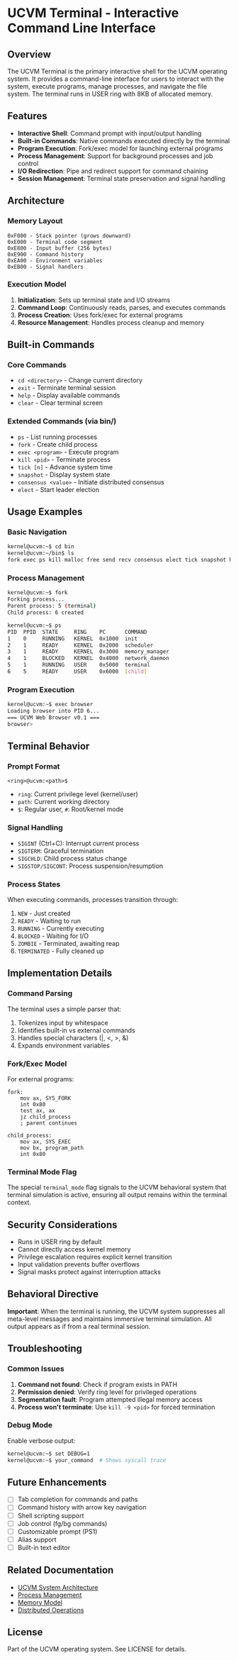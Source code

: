 # UCVM Terminal - Interactive Command Line Interface

## Overview

The UCVM Terminal is the primary interactive shell for the UCVM operating system. It provides a command-line interface for users to interact with the system, execute programs, manage processes, and navigate the file system. The terminal runs in USER ring with 8KB of allocated memory.

## Features

- **Interactive Shell**: Command prompt with input/output handling
- **Built-in Commands**: Native commands executed directly by the terminal
- **Program Execution**: Fork/exec model for launching external programs
- **Process Management**: Support for background processes and job control
- **I/O Redirection**: Pipe and redirect support for command chaining
- **Session Management**: Terminal state preservation and signal handling

## Architecture

### Memory Layout

```
0xF000 - Stack pointer (grows downward)
0xE000 - Terminal code segment
0xE800 - Input buffer (256 bytes)
0xE900 - Command history
0xEA00 - Environment variables
0xEB00 - Signal handlers
```

### Execution Model

1. **Initialization**: Sets up terminal state and I/O streams
2. **Command Loop**: Continuously reads, parses, and executes commands
3. **Process Creation**: Uses fork/exec for external programs
4. **Resource Management**: Handles process cleanup and memory

## Built-in Commands

### Core Commands

- `cd <directory>` - Change current directory
- `exit` - Terminate terminal session
- `help` - Display available commands
- `clear` - Clear terminal screen

### Extended Commands (via bin/)

- `ps` - List running processes
- `fork` - Create child process
- `exec <program>` - Execute program
- `kill <pid>` - Terminate process
- `tick [n]` - Advance system time
- `snapshot` - Display system state
- `consensus <value>` - Initiate distributed consensus
- `elect` - Start leader election

## Usage Examples

### Basic Navigation
```bash
kernel@ucvm:~$ cd bin
kernel@ucvm:~/bin$ ls
fork exec ps kill malloc free send recv consensus elect tick snapshot help clear
```

### Process Management
```bash
kernel@ucvm:~$ fork
Forking process...
Parent process: 5 (terminal)
Child process: 6 created

kernel@ucvm:~$ ps
PID  PPID  STATE     RING    PC      COMMAND
1    0     RUNNING   KERNEL  0x1000  init
2    1     READY     KERNEL  0x2000  scheduler
3    1     READY     KERNEL  0x3000  memory_manager
4    1     BLOCKED   KERNEL  0x4000  network_daemon
5    1     RUNNING   USER    0x5000  terminal
6    5     READY     USER    0x6000  [child]
```

### Program Execution
```bash
kernel@ucvm:~$ exec browser
Loading browser into PID 6...
=== UCVM Web Browser v0.1 ===
browser> 
```

## Terminal Behavior

### Prompt Format
```
<ring>@ucvm:<path>$ 
```
- `ring`: Current privilege level (kernel/user)
- `path`: Current working directory
- `$`: Regular user, `#`: Root/kernel mode

### Signal Handling

- `SIGINT` (Ctrl+C): Interrupt current process
- `SIGTERM`: Graceful termination
- `SIGCHLD`: Child process status change
- `SIGSTOP/SIGCONT`: Process suspension/resumption

### Process States

When executing commands, processes transition through:
1. `NEW` - Just created
2. `READY` - Waiting to run
3. `RUNNING` - Currently executing
4. `BLOCKED` - Waiting for I/O
5. `ZOMBIE` - Terminated, awaiting reap
6. `TERMINATED` - Fully cleaned up

## Implementation Details

### Command Parsing

The terminal uses a simple parser that:
1. Tokenizes input by whitespace
2. Identifies built-in vs external commands
3. Handles special characters (|, <, >, &)
4. Expands environment variables

### Fork/Exec Model

For external programs:
```assembly
fork:
    mov ax, SYS_FORK
    int 0x80
    test ax, ax
    jz child_process
    ; parent continues
    
child_process:
    mov ax, SYS_EXEC
    mov bx, program_path
    int 0x80
```

### Terminal Mode Flag

The special `terminal_mode` flag signals to the UCVM behavioral system that terminal simulation is active, ensuring all output remains within the terminal context.

## Security Considerations

- Runs in USER ring by default
- Cannot directly access kernel memory
- Privilege escalation requires explicit kernel transition
- Input validation prevents buffer overflows
- Signal masks protect against interruption attacks

## Behavioral Directive

**Important**: When the terminal is running, the UCVM system suppresses all meta-level messages and maintains immersive terminal simulation. All output appears as if from a real terminal session.

## Troubleshooting

### Common Issues

1. **Command not found**: Check if program exists in PATH
2. **Permission denied**: Verify ring level for privileged operations
3. **Segmentation fault**: Program attempted illegal memory access
4. **Process won't terminate**: Use `kill -9 <pid>` for forced termination

### Debug Mode

Enable verbose output:
```bash
kernel@ucvm:~$ set DEBUG=1
kernel@ucvm:~$ your_command  # Shows syscall trace
```

## Future Enhancements

- [ ] Tab completion for commands and paths
- [ ] Command history with arrow key navigation
- [ ] Shell scripting support
- [ ] Job control (fg/bg commands)
- [ ] Customizable prompt (PS1)
- [ ] Alias support
- [ ] Built-in text editor

## Related Documentation

- [UCVM System Architecture](../ucvm-cdm-spec.md)
- [Process Management](../docs/processes.md)
- [Memory Model](../docs/memory.md)
- [Distributed Operations](../docs/distributed.md)

## License

Part of the UCVM operating system. See LICENSE for details.